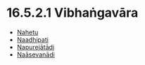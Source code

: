 # 16.5.2.1 Vibhaṅgavāra

* [Nahetu](16.5.2.1/Nahetu.md)
* [Naadhipati](16.5.2.1/Naadhipati.md)
* [Napurejātādi](16.5.2.1/Napurejatadi.md)
* [Naāsevanādi](16.5.2.1/Naasevanadi.md)
